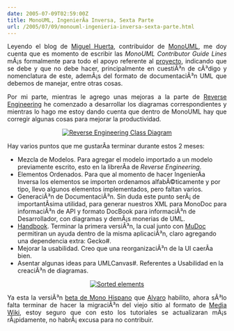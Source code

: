 ```yaml
---
date: 2005-07-09T02:59:00Z
title: MonoUML, IngenierÃ­a Inversa, Sexta Parte
url: /2005/07/09/monouml-ingenieria-inversa-sexta-parte.html
---
```


<div style="clear:both;"></div>
<p align="justify">Leyendo el blog de <a href="http://hgmiguel.blogspot.com/2005/07/unos-cuantos-pensamientos.html">Miguel Huerta</a>, contribuidor de <a href="http://monouml.sourceforge.net">MonoUML</a>, me doy cuenta que es momento de escribir las <span style="font-style:italic;">MonoUML Contributor Guide Lines</span> mÃ¡s formalmente para todo el apoyo referente al <a href="http://monouml.sourceforge.net">proyecto</a>, indicando que se debe y que no debe hacer, principalmente en cuestiÃ³n de cÃ³digo y nomenclatura de este, ademÃ¡s del formato de documentaciÃ³n UML que debemos de manejar, entre otras cosas.</p>
<p align="justify">Por mi parte, mientras le agrego unas mejoras a la parte de <a href="http://forge.novell.com/modules/xfmod/svn/svnbrowse.php?uri=listing.php%3Frepname%3Dmonouml%26path%3D%252Ftrunk%252Fmonouml%252Fsrc%252FReverseEngineering%252F%26rev%3D0%26sc%3D0">Reverse Engineering</a> he comenzado a desarrollar los diagramas correspondientes y mientras lo hago me estoy dando cuenta que dentro de MonoUML hay que corregir algunas cosas para mejorar la productividad.</p>
<p align="center"><a href="http://photos22.flickr.com/24637308_3f7d58a7e8_o.png"><img src="http://photos22.flickr.com/24637308_3f7d58a7e8_m.jpg" border="0" alt="Reverse Engineering Class Diagram" title="Reverse Engineering Class Diagram"/></a></p>
<p align="justify">Hay varios puntos que me gustarÃ­a terminar durante estos 2 meses:</p>
<ul>
<li>Mezcla de Modelos. Para agregar el modelo importado a un modelo previamente escrito, esto en la librerÃ­a de <span style="font-style:italic;">Reverse Engineering</span>.</li>
<li>Elementos Ordenados. Para que al momento de hacer IngenierÃ­a Inversa los elementos se importen ordenamos alfabÃ©ticamente y por tipo, llevo algunos elementos implementados, pero faltan varios.</li>
<li>GeneraciÃ³n de DocumentaciÃ³n. Sin duda este punto serÃ¡ de importantÃ­sima utilidad, para generar nuestros XML para MonoDoc para informaciÃ³n de API y formato DocBook para informaciÃ³n de Desarrollador, con diagramas y demÃ¡s monerias de UML.</li>
<li><a href="http://monouml.sourceforge.net/docs/english">Handbook</a>. Terminar la primera versiÃ³n, la cual junto con <a href="http://jacob.blogsome.com/2005/06/05/primeras-imagenes-de-mudoc/">MuDoc</a> permitiran un ayuda dentro de la misma aplicaciÃ³n, claro agregando una dependencia extra: Gecko#.</li>
<li>Mejorar la usabilidad. Creo que una reorganizaciÃ³n de la UI caerÃ­a bien.</li>
<li>Asentar algunas ideas para UMLCanvas#. Referentes a Usabilidad en la creaciÃ³n de diagramas.</li>
</ul>
<p align="center">
<a href="http://photos23.flickr.com/24639171_ad7272d32d_o.png"><img src="http://photos23.flickr.com/24639171_ad7272d32d_m.jpg" border="0" alt="Sorted elements" title="Sorted elements"/></a></p>
<p align="justify">Ya esta la versiÃ³n <a href="http://beta.monohispano.org">beta de Mono Hispano</a> que <a href="http://acs.barrapunto.com/">Alvaro</a> habilito, ahora sÃ³lo falta terminar de hacer la migraciÃ³n del viejo sitio al formato de <a href="http://wikipedia.sourceforge.net/">Media Wiki</a>, estoy seguro que con esto los tutoriales se actualizaran mÃ¡s rÃ¡pidamente, no habrÃ¡ excusa para no contribuir.</p>
<div style="clear:both; padding-bottom: 0.25em;"></div>
